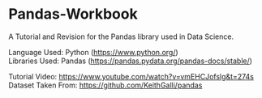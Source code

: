 # Pandas-Workbook
A Tutorial and Revision for the Pandas library used in Data Science.

Language Used: Python (https://www.python.org/)  
Libraries Used: Pandas (https://pandas.pydata.org/pandas-docs/stable/)  
  
Tutorial Video: https://www.youtube.com/watch?v=vmEHCJofslg&t=274s  
Dataset Taken From: https://github.com/KeithGalli/pandas  
